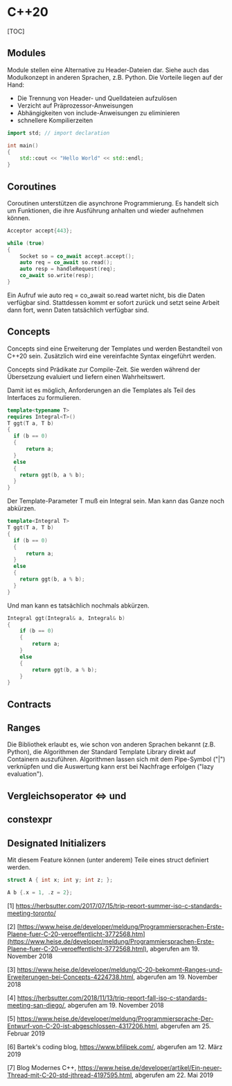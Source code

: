 # C++20

[TOC]

## Modules

Module stellen eine Alternative zu Header-Dateien dar. Siehe auch das Modulkonzept in anderen Sprachen, z.B. Python. Die Vorteile liegen auf der Hand:

- Die Trennung von Header- und Quelldateien aufzulösen
- Verzicht auf Präprozessor-Anweisungen
- Abhängigkeiten von include-Anweisungen zu eliminieren
- schnellere Kompilierzeiten

```C++
import std; // import declaration

int main() 
{
	std::cout << "Hello World" << std::endl; 
} 
```

## Coroutines

Coroutinen unterstützen die asynchrone Programmierung. Es handelt sich um Funktionen, die ihre Ausführung anhalten und wieder aufnehmen können. 

```C++
Acceptor accept{443};

while (true)
{
    Socket so = co_await accept.accept();
    auto req = co_await so.read();
    auto resp = handleRequest(req);
    co_await so.write(resp);
}
```

Ein Aufruf wie auto req = co_await so.read wartet nicht, bis die Daten verfügbar sind. Stattdessen kommt er sofort zurück und setzt seine Arbeit dann fort, wenn Daten tatsächlich verfügbar sind. 

## Concepts

Concepts sind eine Erweiterung der Templates und werden Bestandteil von C++20 sein. Zusätzlich wird eine vereinfachte Syntax eingeführt werden.  

Concepts sind Prädikate zur Compile-Zeit. Sie werden während der Übersetzung evaluiert und liefern einen Wahrheitswert. 

Damit ist es möglich, Anforderungen an die Templates als Teil des Interfaces zu formulieren. 

```c++
template<typename T>
requires Integral<T>()
T ggt(T a, T b)
{
  if (b == 0)
  {
      return a; 
  }
  else
  {
  	return ggt(b, a % b);
  }
}
```

Der Template-Parameter T muß ein Integral sein. Man kann das Ganze noch abkürzen. 

```c++
template<Integral T>
T ggt(T a, T b)
{
  if (b == 0)
  { 
      return a; 
  }
  else
  {
  	return ggt(b, a % b);
  }
}
```

Und man kann es tatsächlich nochmals abkürzen. 

```c++
Integral ggt(Integral& a, Integral& b)
{
	if (b == 0)
  	{ 
    	return a; 
  	}	
  	else
  	{
  		return ggt(b, a % b);
  	}
}
```

## Contracts

## Ranges

Die Bibliothek erlaubt es, wie schon von anderen Sprachen bekannt (z.B. Python), die Algorithmen der Standard Template Library direkt auf Containern auszuführen. Algorithmen lassen sich mit dem Pipe-Symbol ("|") verknüpfen und die Auswertung kann erst bei Nachfrage erfolgen ("lazy evaluation").  

## Vergleichsoperator <=> und

## constexpr

## Designated Initializers  

Mit diesem Feature können (unter anderem) Teile eines struct definiert werden. 

```C++
struct A { int x; int y; int z; };

A b {.x = 1, .z = 2};  
```






[1] <https://herbsutter.com/2017/07/15/trip-report-summer-iso-c-standards-meeting-toronto/>

[2] [https://www.heise.de/developer/meldung/Programmiersprachen-Erste-Plaene-fuer-C-20-veroeffentlicht-3772568.htm](https://www.heise.de/developer/meldung/Programmiersprachen-Erste-Plaene-fuer-C-20-veroeffentlicht-3772568.html), abgerufen am 19. November 2018

[3] <https://www.heise.de/developer/meldung/C-20-bekommt-Ranges-und-Erweiterungen-bei-Concepts-4224738.html>, abgerufen am 19. November 2018

[4] <https://herbsutter.com/2018/11/13/trip-report-fall-iso-c-standards-meeting-san-diego/>, abgerufen am 19. November 2018  

[5] https://www.heise.de/developer/meldung/Programmiersprache-Der-Entwurf-von-C-20-ist-abgeschlossen-4317206.html, abgerufen am 25. Februar 2019

[6] Bartek's coding blog, https://www.bfilipek.com/, abgerufen am 12. März 2019

[7] Blog Modernes C++, https://www.heise.de/developer/artikel/Ein-neuer-Thread-mit-C-20-std-jthread-4197595.html, abgerufen am 22. Mai 2019 



  